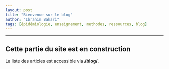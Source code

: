 ```yaml
---
layout: post
title: "Bienvenue sur le blog"
author: "Ibrahim Bakari"
tags: [épidémiologie, enseignement, methodes, ressources, blog]
---
```



---------------------------------------------------------------
Cette partie du site est en construction
----------------------------------------------------------------
 
La liste des articles est accessible via **/blog/**.
